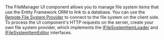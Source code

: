 The FileManager UI component allows you to manage file system items that use the Entity Framework ORM to link to a database. You can use the [Remote File System Provider](/Documentation/ApiReference/UI_Widgets/dxFileManager/File_System_Providers/Remote) to connect to the file system on the client side. To process the UI component's HTTP requests on the server, create your own file system provider, which implements the [IFileSystemItemLoader](https://docs.devexpress.com/AspNetCore/DevExtreme.AspNet.Mvc.FileManagement.IFileSystemItemLoader) and [IFileSystemItemEditor](https://docs.devexpress.com/AspNetCore/DevExtreme.AspNet.Mvc.FileManagement.IFileSystemItemEditor) interfaces.
